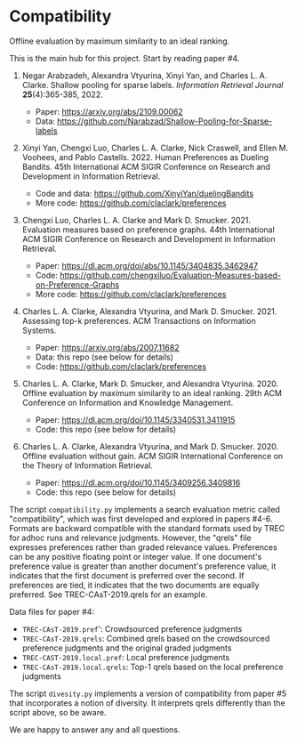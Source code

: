 # Compatibility
Offline evaluation by maximum similarity to an ideal ranking.

This is the main hub for this project. Start by reading paper #4.

1) Negar Arabzadeh, Alexandra Vtyurina, Xinyi Yan, and Charles L. A. Clarke.
   Shallow pooling for sparse labels. *Information Retrieval Journal* **25**(4):365-385, 2022.
     * Paper: https://arxiv.org/abs/2109.00062
     * Data: https://github.com/Narabzad/Shallow-Pooling-for-Sparse-labels

3) Xinyi Yan, Chengxi Luo, Charles L. A. Clarke, Nick Craswell, and Ellen M. Voohees, and Pablo Castells. 2022.
   Human Preferences as Dueling Bandits.
   45th International ACM SIGIR Conference on Research and Development in Information Retrieval.
     * Code and data: https://github.com/XinyiYan/duelingBandits
     * More code: https://github.com/claclark/preferences

3) Chengxi Luo, Charles L. A. Clarke and Mark D. Smucker. 2021.
   Evaluation measures based on preference graphs.
   44th International ACM SIGIR Conference on Research and Development in Information Retrieval.
     * Paper: https://dl.acm.org/doi/abs/10.1145/3404835.3462947
     * Code: https://github.com/chengxiluo/Evaluation-Measures-based-on-Preference-Graphs
     * More code: https://github.com/claclark/preferences

4) Charles L. A. Clarke, Alexandra Vtyurina, and Mark D. Smucker. 2021.
   Assessing top-k preferences.
   ACM Transactions on Information Systems.
     * Paper: https://arxiv.org/abs/2007.11682
     * Data: this repo (see below for details)
     * Code: https://github.com/claclark/preferences

5) Charles L. A. Clarke, Mark D. Smucker, and Alexandra Vtyurina. 2020.
   Offline evaluation by maximum similarity to an ideal ranking.
   29th ACM Conference on Information and Knowledge Management.
     * Paper: https://dl.acm.org/doi/10.1145/3340531.3411915
     * Code: this repo (see below for details)

6) Charles L. A. Clarke, Alexandra Vtyurina, and Mark D. Smucker. 2020.
   Offline evaluation without gain.
   ACM SIGIR International Conference on the Theory of Information Retrieval.
     * Paper: https://dl.acm.org/doi/10.1145/3409256.3409816
     * Code: this repo (see below for details)
   
The script ``compatibility.py`` implements a search evaluation metric called "compatibility", which was first developed and explored in papers #4-6.
Formats are backward compatible with the standard formats used by TREC for adhoc runs and relevance judgments.
However, the "qrels" file expresses preferences rather than graded relevance values.
Preferences can be any positive floating point or integer value.
If one document's preference value is greater than another document's preference value, it indicates that the first document is preferred over the second.
If preferences are tied, it indicates that the two documents are equally preferred.
See TREC-CAsT-2019.qrels for an example.

Data files for paper #4:
* ``TREC-CAsT-2019.pref``': Crowdsourced preference judgments
* ``TREC-CAsT-2019.qrels``: Combined qrels based on the crowdsourced preference judgments and the original graded judgments
* ``TREC-CAST-2019.local.pref``: Local preference judgments
* ``TREC-CAsT-2019.local.qrels``: Top-1 qrels based on the local preference judgments

The script ``divesity.py`` implements a version of compatibility from paper #5 that incorporates a notion of diversity.
It interprets qrels differently than the script above, so be aware.

We are happy to answer any and all questions.

